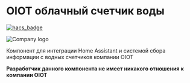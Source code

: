 # OIOT облачный счетчик воды

[![hacs_badge](https://img.shields.io/badge/HACS-Custom-orange.svg)](https://github.com/custom-components/hacs)

![Company logo](https://oiot.ru/local/templates/oiot.ru/svg/logo_iot.svg)

Компонент для интеграции Home Assistant и системой сбора информации с водных счетчиков компании OIOT

**Разработчик данного компонента не имеет никакого отношения к компании OIOT**